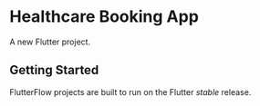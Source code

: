 # Healthcare Booking App

A new Flutter project.

## Getting Started

FlutterFlow projects are built to run on the Flutter _stable_ release.
